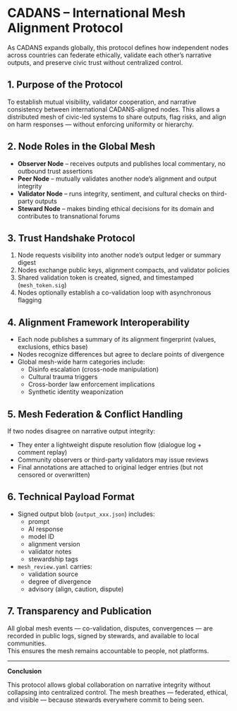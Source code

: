 # CADANS – International Mesh Alignment Protocol

As CADANS expands globally, this protocol defines how independent nodes across countries can federate ethically, validate each other’s narrative outputs, and preserve civic trust without centralized control.

## 1. Purpose of the Protocol

To establish mutual visibility, validator cooperation, and narrative consistency between international CADANS-aligned nodes. This allows a distributed mesh of civic-led systems to share outputs, flag risks, and align on harm responses — without enforcing uniformity or hierarchy.

## 2. Node Roles in the Global Mesh

- **Observer Node** – receives outputs and publishes local commentary, no outbound trust assertions  
- **Peer Node** – mutually validates another node’s alignment and output integrity  
- **Validator Node** – runs integrity, sentiment, and cultural checks on third-party outputs  
- **Steward Node** – makes binding ethical decisions for its domain and contributes to transnational forums  

## 3. Trust Handshake Protocol

1. Node requests visibility into another node’s output ledger or summary digest  
2. Nodes exchange public keys, alignment compacts, and validator policies  
3. Shared validation token is created, signed, and timestamped (`mesh_token.sig`)  
4. Nodes optionally establish a co-validation loop with asynchronous flagging  

## 4. Alignment Framework Interoperability

- Each node publishes a summary of its alignment fingerprint (values, exclusions, ethics base)  
- Nodes recognize differences but agree to declare points of divergence  
- Global mesh-wide harm categories include:  
  - Disinfo escalation (cross-node manipulation)  
  - Cultural trauma triggers  
  - Cross-border law enforcement implications  
  - Synthetic identity weaponization  

## 5. Mesh Federation & Conflict Handling

If two nodes disagree on narrative output integrity:  
- They enter a lightweight dispute resolution flow (dialogue log + comment replay)  
- Community observers or third-party validators may issue reviews  
- Final annotations are attached to original ledger entries (but not censored or overwritten)  

## 6. Technical Payload Format

- Signed output blob (`output_xxx.json`) includes:  
  - prompt  
  - AI response  
  - model ID  
  - alignment version  
  - validator notes  
  - stewardship tags  
- `mesh_review.yaml` carries:  
  - validation source  
  - degree of divergence  
  - advisory (align, caution, dispute)  

## 7. Transparency and Publication

All global mesh events — co-validation, disputes, convergences — are recorded in public logs, signed by stewards, and available to local communities.  
This ensures the mesh remains accountable to people, not platforms.

---

**Conclusion**

This protocol allows global collaboration on narrative integrity without collapsing into centralized control. The mesh breathes — federated, ethical, and visible — because stewards everywhere commit to being seen.
